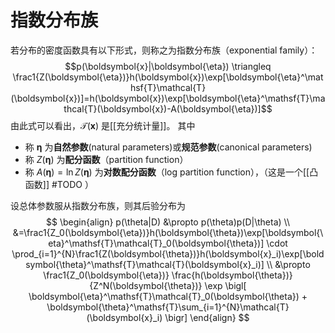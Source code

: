 # 指数分布族

若分布的密度函数具有以下形式，则称之为指数分布族（exponential family）：
$$p(\boldsymbol{x}|\boldsymbol{\eta}) \triangleq \frac1{Z(\boldsymbol{\eta})}h(\boldsymbol{x})\exp[\boldsymbol{\eta}^\mathsf{T}\mathcal{T}(\boldsymbol{x})]=h(\boldsymbol{x})\exp[\boldsymbol{\eta}^\mathsf{T}\mathcal{T}(\boldsymbol{x})-A(\boldsymbol{\eta})]$$
由此式可以看出，$\mathcal{T}(\mathbf{x})$ 是[[充分统计量]]。
其中
+ 称 $\mathbf{\eta}$ 为**自然参数**(natural parameters)或**规范参数**(canonical parameters)
+ 称 $Z(\mathbf{\eta})$ 为**配分函数**（partition function）
+ 称 $A(\mathbf{\eta})=\ln Z(\mathbf{\eta})$ 为**对数配分函数**（log partition function），（这是一个[[凸函数]] #TODO ）

设总体参数服从指数分布族，则其后验分布为
$$ \begin{align}
p(\theta|D) &\propto p(\theta)p(D|\theta) \\
&=\frac1{Z_0(\boldsymbol{\eta})}h(\boldsymbol{\theta})\exp[\boldsymbol{\eta}^\mathsf{T}\mathcal{T}_0(\boldsymbol{\theta})] \cdot \prod_{i=1}^{N}\frac1{Z(\boldsymbol{\theta})}h(\boldsymbol{x}_i)\exp[\boldsymbol{\theta}^\mathsf{T}\mathcal{T}(\boldsymbol{x}_i)] \\
&\propto \frac1{Z_0(\boldsymbol{\eta})} \frac{h(\boldsymbol{\theta})}{Z^N(\boldsymbol{\theta})} \exp \bigl[ \boldsymbol{\eta}^\mathsf{T}\mathcal{T}_0(\boldsymbol{\theta}) + \boldsymbol{\theta}^\mathsf{T}\sum_{i=1}^{N}\mathcal{T}(\boldsymbol{x}_i) \bigr]
\end{align} $$